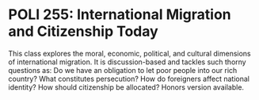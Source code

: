 # POLI 255: International Migration and Citizenship Today

This class explores the moral, economic, political, and cultural dimensions of international migration. It is discussion-based and tackles such thorny questions as: Do we have an obligation to let poor people into our rich country? What constitutes persecution? How do foreigners affect national identity? How should citizenship be allocated? Honors version available.